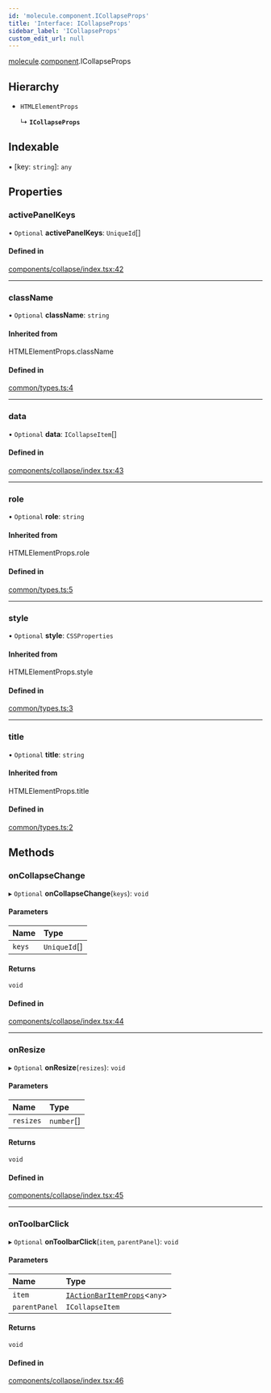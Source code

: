 ```yaml
---
id: 'molecule.component.ICollapseProps'
title: 'Interface: ICollapseProps'
sidebar_label: 'ICollapseProps'
custom_edit_url: null
---
```


[molecule](../namespaces/molecule).[component](../namespaces/molecule.component).ICollapseProps

## Hierarchy

-   `HTMLElementProps`

    ↳ **`ICollapseProps`**

## Indexable

▪ [key: `string`]: `any`

## Properties

### activePanelKeys

• `Optional` **activePanelKeys**: `UniqueId`[]

#### Defined in

[components/collapse/index.tsx:42](https://github.com/DTStack/molecule/blob/927b7d39/src/components/collapse/index.tsx#L42)

---

### className

• `Optional` **className**: `string`

#### Inherited from

HTMLElementProps.className

#### Defined in

[common/types.ts:4](https://github.com/DTStack/molecule/blob/927b7d39/src/common/types.ts#L4)

---

### data

• `Optional` **data**: `ICollapseItem`[]

#### Defined in

[components/collapse/index.tsx:43](https://github.com/DTStack/molecule/blob/927b7d39/src/components/collapse/index.tsx#L43)

---

### role

• `Optional` **role**: `string`

#### Inherited from

HTMLElementProps.role

#### Defined in

[common/types.ts:5](https://github.com/DTStack/molecule/blob/927b7d39/src/common/types.ts#L5)

---

### style

• `Optional` **style**: `CSSProperties`

#### Inherited from

HTMLElementProps.style

#### Defined in

[common/types.ts:3](https://github.com/DTStack/molecule/blob/927b7d39/src/common/types.ts#L3)

---

### title

• `Optional` **title**: `string`

#### Inherited from

HTMLElementProps.title

#### Defined in

[common/types.ts:2](https://github.com/DTStack/molecule/blob/927b7d39/src/common/types.ts#L2)

## Methods

### onCollapseChange

▸ `Optional` **onCollapseChange**(`keys`): `void`

#### Parameters

| Name   | Type         |
| :----- | :----------- |
| `keys` | `UniqueId`[] |

#### Returns

`void`

#### Defined in

[components/collapse/index.tsx:44](https://github.com/DTStack/molecule/blob/927b7d39/src/components/collapse/index.tsx#L44)

---

### onResize

▸ `Optional` **onResize**(`resizes`): `void`

#### Parameters

| Name      | Type       |
| :-------- | :--------- |
| `resizes` | `number`[] |

#### Returns

`void`

#### Defined in

[components/collapse/index.tsx:45](https://github.com/DTStack/molecule/blob/927b7d39/src/components/collapse/index.tsx#L45)

---

### onToolbarClick

▸ `Optional` **onToolbarClick**(`item`, `parentPanel`): `void`

#### Parameters

| Name          | Type                                                                    |
| :------------ | :---------------------------------------------------------------------- |
| `item`        | [`IActionBarItemProps`](molecule.component.IActionBarItemProps)<`any`\> |
| `parentPanel` | `ICollapseItem`                                                         |

#### Returns

`void`

#### Defined in

[components/collapse/index.tsx:46](https://github.com/DTStack/molecule/blob/927b7d39/src/components/collapse/index.tsx#L46)

